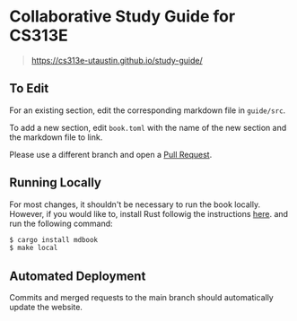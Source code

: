 # Collaborative Study Guide for CS313E

> https://cs313e-utaustin.github.io/study-guide/

## To Edit

For an existing section, edit the corresponding markdown file in `guide/src`.

To add a new section, edit `book.toml` with the name of the new section and
the markdown file to link.

Please use a different branch and open a [Pull Request](https://github.com/cs313e-utaustin/study-guide/pulls).

## Running Locally

For most changes, it shouldn't be necessary to run the book locally. However, if you
would like to, install Rust followig the instructions [here](https://www.rust-lang.org/tools/install).
and run the following command:

```bash
$ cargo install mdbook
$ make local
```

## Automated Deployment

Commits and merged requests to the main branch should automatically update the website.
